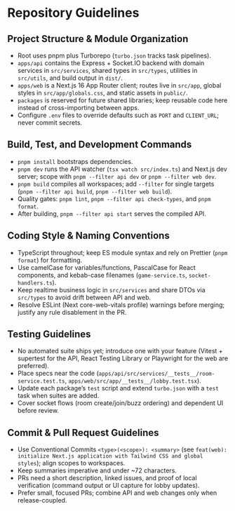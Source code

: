 # Repository Guidelines

## Project Structure & Module Organization
- Root uses pnpm plus Turborepo (`turbo.json` tracks task pipelines).
- `apps/api` contains the Express + Socket.IO backend with domain services in `src/services`, shared types in `src/types`, utilities in `src/utils`, and build output in `dist/`.
- `apps/web` is a Next.js 16 App Router client; routes live in `src/app`, global styles in `src/app/globals.css`, and static assets in `public/`.
- `packages` is reserved for future shared libraries; keep reusable code here instead of cross-importing between apps.
- Configure `.env` files to override defaults such as `PORT` and `CLIENT_URL`; never commit secrets.

## Build, Test, and Development Commands
- `pnpm install` bootstraps dependencies.
- `pnpm dev` runs the API watcher (`tsx watch src/index.ts`) and Next.js dev server; scope with `pnpm --filter api dev` or `pnpm --filter web dev`.
- `pnpm build` compiles all workspaces; add `--filter` for single targets (`pnpm --filter api build`, `pnpm --filter web build`).
- Quality gates: `pnpm lint`, `pnpm --filter api check-types`, and `pnpm format`.
- After building, `pnpm --filter api start` serves the compiled API.

## Coding Style & Naming Conventions
- TypeScript throughout; keep ES module syntax and rely on Prettier (`pnpm format`) for formatting.
- Use camelCase for variables/functions, PascalCase for React components, and kebab-case filenames (`game-service.ts`, `socket-handlers.ts`).
- Keep realtime business logic in `src/services` and share DTOs via `src/types` to avoid drift between API and web.
- Resolve ESLint (Next core-web-vitals profile) warnings before merging; justify any rule disablement in the PR.

## Testing Guidelines
- No automated suite ships yet; introduce one with your feature (Vitest + supertest for the API, React Testing Library or Playwright for the web are preferred).
- Place specs near the code (`apps/api/src/services/__tests__/room-service.test.ts`, `apps/web/src/app/__tests__/lobby.test.tsx`).
- Update each package’s `test` script and extend `turbo.json` with a `test` task when suites are added.
- Cover socket flows (room create/join/buzz ordering) and dependent UI before review.

## Commit & Pull Request Guidelines
- Use Conventional Commits `<type>(<scope>): <summary>` (see `feat(web): initialize Next.js application with Tailwind CSS and global styles`); align scopes to workspaces.
- Keep summaries imperative and under ~72 characters.
- PRs need a short description, linked issues, and proof of local verification (command output or UI capture for lobby updates).
- Prefer small, focused PRs; combine API and web changes only when release-coupled.
